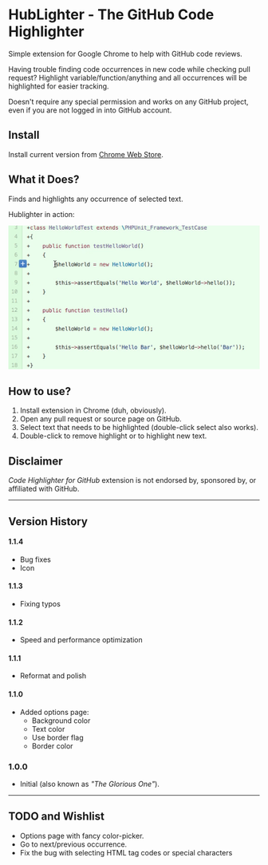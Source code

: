 # HubLighter - The GitHub Code Highlighter

Simple extension for Google Chrome to help with GitHub code reviews.

Having trouble finding code occurrences in new code while checking pull request? 
Highlight variable/function/anything and all occurrences will be highlighted for easier tracking. 

Doesn't require any special permission and works on any GitHub project, even if you are not logged in into GitHub account.

## Install

Install current version from [Chrome Web Store](https://chrome.google.com/webstore/detail/hublighter-github-code-hi/lglodolklpafcnjeaphjdijmfbmikkgn).

## What it Does?

Finds and highlights any occurrence of selected text.

Hublighter in action:

![Hublighter in action](readme-hublighter-in-action.gif)

## How to use?

1. Install extension in Chrome (duh, obviously).
2. Open any pull request or source page on GitHub.
3. Select text that needs to be highlighted (double-click select also works).
4. Double-click to remove highlight or to highlight new text.

## Disclaimer

_Code Highlighter for GitHub_ extension is not endorsed by, sponsored by, or affiliated with GitHub.

---

## Version History

#### 1.1.4

* Bug fixes
* Icon

#### 1.1.3

* Fixing typos

#### 1.1.2

* Speed and performance optimization

#### 1.1.1

* Reformat and polish

#### 1.1.0

* Added options page: 
  * Background color
  * Text color
  * Use border flag
  * Border color

### 1.0.0

* Initial (also known as _"The Glorious One"_).

---

## TODO and Wishlist

* Options page with fancy color-picker.
* Go to next/previous occurrence.
* Fix the bug with selecting HTML tag codes or special characters
